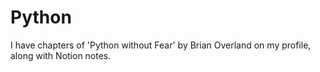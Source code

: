 # Python
I have chapters of 'Python without Fear' by Brian Overland on my profile, along with Notion notes.
